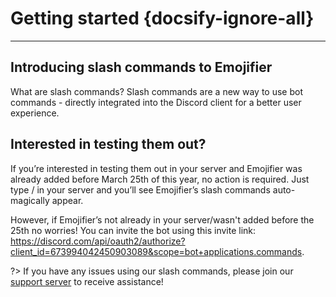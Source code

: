 # Getting started {docsify-ignore-all}
---

## Introducing slash commands to Emojifier
What are slash commands? Slash commands are a new way to use bot commands - directly integrated into the Discord client for a better user experience.

## Interested in testing them out?
If you’re interested in testing them out in your server and Emojifier was already added before March 25th of this year, no action is required. Just type / in your server and you’ll see Emojifier’s slash commands auto-magically appear. 

However, if Emojifier’s not already in your server/wasn't added before the 25th no worries! You can invite the bot using this invite link: https://discord.com/api/oauth2/authorize?client_id=673994042450903089&scope=bot+applications.commands.

?> If you have any issues using our slash commands, please join our [support server](https://discord.gg/MTwj6wG) to receive assistance!
